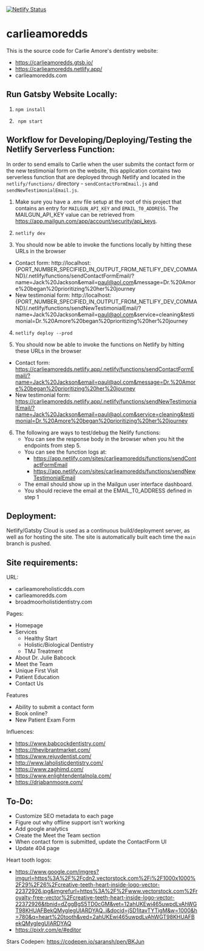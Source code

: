 [![Netlify Status](https://api.netlify.com/api/v1/badges/6eb6d45f-5e96-4d3e-bbdd-fb33397cd0c1/deploy-status)](https://app.netlify.com/sites/carlieamoredds/deploys)

# carlieamoredds 
This is the source code for Carlie Amore's dentistry website:
- https://carlieamoredds.gtsb.io/
- https://carlieamoredds.netlify.app/
- carlieamoredds.com

## Run Gatsby Website Locally:

1.  ```shell
    npm install
    ```

2. ```shell
    npm start
    ```

## Workflow for Developing/Deploying/Testing the Netlify Serverless Function:
In order to send emails to Carlie when the user submits the contact form or the new testimonial form on the website, this application contains two serverless function that are deployed through Netlify and located in the `netlify/functions/` directory - `sendContactFormEmail.js` and `sendNewTestimonialEmail.js`.

1.  Make sure you have a .env file setup at the root of this project that contains an entry for `MAILGUN_API_KEY` and `EMAIL_T0_ADDRESS`. The MAILGUN_API_KEY value can be retrieved from https://app.mailgun.com/app/account/security/api_keys.

2.  ```shell
    netlify dev
    ```

3. You should now be able to invoke the functions locally by hitting these URLs in the browser
- Contact form: http://localhost:{PORT_NUMBER_SPECIFIED_IN_OUTPUT_FROM_NETLIFY_DEV_COMMAND}/.netlify/functions/sendContactFormEmail/?name=Jack%20Jackson&email=paul@aol.com&message=Dr.%20Amore%20began%20prioritizing%20her%20journey
- New testimonial form: http://localhost:{PORT_NUMBER_SPECIFIED_IN_OUTPUT_FROM_NETLIFY_DEV_COMMAND}/.netlify/functions/sendNewTestimonialEmail/?name=Jack%20Jackson&email=paul@aol.com&service=cleaning&testimonial=Dr.%20Amore%20began%20prioritizing%20her%20journey

4.  ```shell
    netlify deploy --prod
    ```

5. You should now be able to invoke the functions on Netlify by hitting these URLs in the browser
- Contact form: https://carlieamoredds.netlify.app/.netlify/functions/sendContactFormEmail/?name=Jack%20Jackson&email=paul@aol.com&message=Dr.%20Amore%20began%20prioritizing%20her%20journey
- New testimonial form: https://carlieamoredds.netlify.app/.netlify/functions/sendNewTestimonialEmail/?name=Jack%20Jackson&email=paul@aol.com&service=cleaning&testimonial=Dr.%20Amore%20began%20prioritizing%20her%20journey

6. The following are ways to test/debug the Nelify functions:
    - You can see the response body in the browser when you hit the endpoints from step 5.
    - You can see the function logs at:
        - https://app.netlify.com/sites/carlieamoredds/functions/sendContactFormEmail
        - https://app.netlify.com/sites/carlieamoredds/functions/sendNewTestimonialEmail
    - The email should show up in the Mailgun user interface dashboard.
    - You should recieve the email at the EMAIL_T0_ADDRESS defined in step 1

## Deployment:
Netlify/Gatsby Cloud is used as a continuous build/deployment server, as well as for hosting the site.  The site is automatically built each time the `main` branch is pushed.

## Site requirements:

URL:
- carlieamoreholisticdds.com
- carlieamoredds.com
- broadmoorholistidentistry.com

Pages:
- Homepage
- Services
    - Healthy Start
    - Holistic/Biological Dentistry
    - TMJ Treatment
- About Dr. Julie Babcock
- Meet the Team
- Unique First Visit
- Patient Education
- Contact Us

Features
- Ability to submit a contact form
- Book online?
- New Patient Exam Form

Influences:
- https://www.babcockdentistry.com/
- https://thevibrantmarket.com/
- https://www.rejuvdentist.com/
- http://www.laholisticdentistry.com/
- https://www.zaghimd.com/
- https://www.enlightendentalnola.com/
- https://drjabanmoore.com/


## To-Do:
- Customize SEO metadata to each page
- Figure out why offline support isn't working
- Add google analytics
- Create the Meet the Team section
- When contact form is submitted, update the ContactForm UI
- Update 404 page

Heart tooth logos:
- https://www.google.com/imgres?imgurl=https%3A%2F%2Fcdn2.vectorstock.com%2Fi%2F1000x1000%2F29%2F26%2Fcreative-teeth-heart-inside-logo-vector-22372926.jpg&imgrefurl=https%3A%2F%2Fwww.vectorstock.com%2Froyalty-free-vector%2Fcreative-teeth-heart-inside-logo-vector-22372926&tbnid=dZggBgS5TD0cGM&vet=12ahUKEwi465uwpdLvAhWGT98KHUAFBekQMygIegUIARDYAQ..i&docid=jSD1itavTYTigM&w=1000&h=780&q=heart%20tooth&ved=2ahUKEwi465uwpdLvAhWGT98KHUAFBekQMygIegUIARDYAQ
- https://pixlr.com/e/#editor

Stars Codepen: https://codepen.io/saransh/pen/BKJun